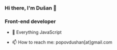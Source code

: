 ### Hi there, I'm Dušan 👋

### Front-end developer

- 🌱 Everything JavaScript

- 📫 How to reach me: popovdushan[at]gmail.com
